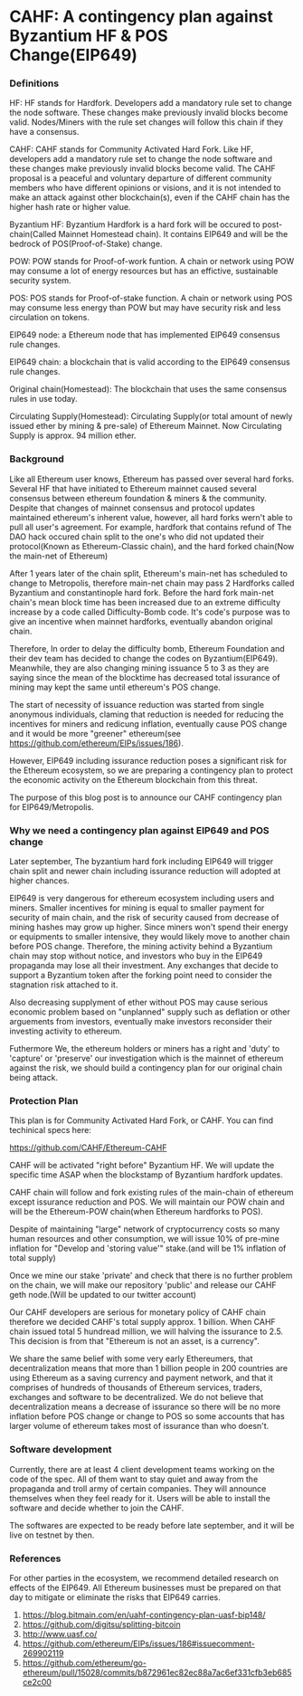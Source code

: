 # CAHF: A contingency plan against Byzantium HF & POS Change(EIP649)
### Definitions
HF: HF stands for Hardfork.  Developers add a mandatory rule set to change the node software. These changes make previously invalid blocks become valid. Nodes/Miners with the rule set changes will follow this chain if they have a consensus.

CAHF: CAHF stands for Community Activated Hard Fork. Like HF, developers add a mandatory rule set to change the node software and these changes make previously invalid blocks become valid. The CAHF proposal is a peaceful and voluntary departure of different community members who have different opinions or visions, and it is not intended to make an attack against other blockchain(s), even if the CAHF chain has the higher hash rate or higher value.

Byzantium HF: Byzantium Hardfork is a hard fork will be occured to post-chain(Called Mainnet Homestead chain). It contains EIP649 and will be the bedrock of POS(Proof-of-Stake) change.

POW: POW stands for Proof-of-work funtion. A chain or network using POW may consume a lot of energy resources but has an effictive, sustainable security system.

POS: POS stands for Proof-of-stake function. A chain or network using POS may consume less energy than POW but may have security risk and less circulation on tokens.

EIP649 node: a Ethereum node that has implemented EIP649 consensus rule changes.

EIP649 chain: a blockchain that is valid according to the EIP649 consensus rule changes.

Original chain(Homestead): The blockchain that uses the same consensus rules in use today.

Circulating Supply(Homestead): Circulating Supply(or total amount of newly issued ether by mining & pre-sale) of Ethereum Mainnet. Now Circulating Supply is approx. 94 million ether.

### Background

Like all Ethereum user knows, Ethereum has passed over several hard forks. Several HF that have initiated to Ethereum mainnet caused several consensus between ethereum foundation & miners & the community. Despite that changes of mainnet consensus and protocol updates maintained ethereum's inherent value, however, all hard forks wern't able to pull all user's agreement. For example, hardfork that contains refund of The DAO hack occured chain split to the one's who did not updated their protocol(Known as Ethereum-Classic chain), and the hard forked chain(Now the main-net of Ethereum) 

After 1 years later of the chain split, Ethereum's main-net has scheduled to change to Metropolis, therefore main-net chain may pass 2 Hardforks called Byzantium and constantinople hard fork. Before the hard fork main-net chain's mean block time has been increased due to an extreme difficulty increase by a code called Difficulty-Bomb code. It's code's purpose was to give an incentive when mainnet hardforks, eventually abandon original chain.

Therefore, In order to delay the difficulty bomb, Ethereum Foundation and their dev team has decided to change the codes on Byzantium(EIP649). Meanwhile, they are also changing mining issuance 5 to 3 as they are saying since the mean of the blocktime has decreased total issurance of mining may kept the same until ethereum's POS change.

The start of necessity of issuance reduction was started from single anonymous individuals, claming that reduction is needed for reducing the incentives for miners and redicung inflation, eventually cause POS change and it would be more "greener" ethereum(see https://github.com/ethereum/EIPs/issues/186).

However, EIP649 including issurance reduction poses a significant risk for the Ethereum ecosystem, so we are preparing a contingency plan to protect the economic activity on the Ethereum blockchain from this threat.

The purpose of this blog post is to announce our CAHF contingency plan for EIP649/Metropolis.

### Why we need a contingency plan against EIP649 and POS change

Later september, The byzantium hard fork including EIP649 will trigger chain split and newer chain including issurance reduction will adopted at higher chances. 

EIP649 is very dangerous for ethereum ecosystem including users and miners. Smaller incentives for mining is equal to smaller payment for security of main chain, and the risk of security caused from decrease of mining hashes may grow up higher. Since miners won't spend their energy or equipments to smaller intensive, they would likely move to another chain before POS change. Therefore, the mining activity behind a Byzantium chain may stop without notice, and investors who buy in the EIP649 propaganda may lose all their investment. Any exchanges that decide to support a Byzantium token after the forking point need to consider the stagnation risk attached to it.

Also decreasing supplyment of ether without POS may cause serious economic problem based on "unplanned" supply such as deflation or other arguements from investors, eventually make investors reconsider their investing activity to ethereum.

Futhermore We, the ethereum holders or miners has a right and 'duty' to 'capture' or 'preserve' our investigation which is the mainnet of ethereum against the risk, we should build a contingency plan for our original chain being attack.

### Protection Plan

This plan is for Community Activated Hard Fork, or CAHF. You can find techinical specs here:

https://github.com/CAHF/Ethereum-CAHF

CAHF will be activated "right before" Byzantium HF. We will update the specific time ASAP when the blockstamp of Byzantium hardfork updates.

CAHF chain will follow and fork existing rules of the main-chain of ethereum except issurance reduction and POS. We will maintain our POW chain and will be the Ethereum-POW chain(when Ethereum hardforks to POS).

Despite of maintaining "large" network of cryptocurrency costs so many human resources and other consumption, we will issue 10% of pre-mine inflation for "Develop and 'storing value'" stake.(and will be 1% inflation of total supply)

Once we mine our stake 'private' and check that there is no further problem on the chain, we will make our repository 'public' and release our CAHF geth node.(Will be updated to our twitter account)

Our CAHF developers are serious for monetary policy of CAHF chain therefore we decided CAHF's total supply approx. 1 billion. When CAHF chain issued total 5 hundread million, we will halving the issurance to 2.5. This decision is from that "Ethereum is not an asset, is a currency".

We share the same belief with some very early Ethereumers, that decentralization means that more than 1 billion people in 200 countries are using Ethereum as a saving currency and payment network, and that it comprises of hundreds of thousands of Ethereum services, traders, exchanges and software to be decentralized. We do not believe that decentralization means a decrease of issurance so there will be no more inflation before POS change or change to POS so some accounts that has larger volume of ethereum takes most of issurance than who doesn't.

### Software development

Currently, there are at least 4 client development teams working on the code of the spec. All of them want to stay quiet and away from the propaganda and troll army of certain companies. They will announce themselves when they feel ready for it. Users will be able to install the software and decide whether to join the CAHF.

The softwares are expected to be ready before late september, and it will be live on testnet by then. 

### References

For other parties in the ecosystem, we recommend detailed research on effects of the EIP649. All Ethereum businesses must be prepared on that day to mitigate or eliminate the risks that EIP649 carries.

1. https://blog.bitmain.com/en/uahf-contingency-plan-uasf-bip148/
2. https://github.com/digitsu/splitting-bitcoin
3. http://www.uasf.co/
4. https://github.com/ethereum/EIPs/issues/186#issuecomment-269902119
5. https://github.com/ethereum/go-ethereum/pull/15028/commits/b872961ec82ec88a7ac6ef331cfb3eb685ce2c00


